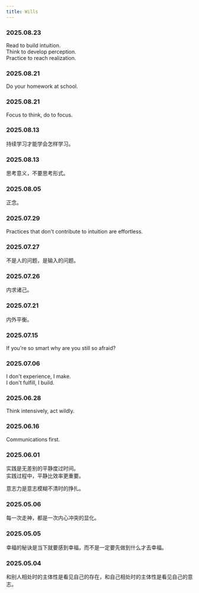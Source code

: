 ```yaml
---
title: Wills
---
```


### 2025.08.23

Read to build intuition.  
Think to develop perception.  
Practice to reach realization.

### 2025.08.21

Do your homework at school.

### 2025.08.21

Focus to think, do to focus.

### 2025.08.13

持续学习才能学会怎样学习。

### 2025.08.13

思考意义，不要思考形式。

### 2025.08.05

正念。

### 2025.07.29

Practices that don't contribute to intuition are effortless.

### 2025.07.27

不是人的问题，是输入的问题。

### 2025.07.26

内求诸己。

### 2025.07.21

内外平衡。

### 2025.07.15

If you're so smart why are you still so afraid?

### 2025.07.06

I don't experience, I make.  
I don't fulfill, I build.

### 2025.06.28

Think intensively, act wildly.

### 2025.06.16

Communications first.

### 2025.06.01

实践是无差别的平静度过时间。  
实践过程中，平静比效率更重要。

意志力是意志模糊不清时的挣扎。

### 2025.05.06

每一次走神，都是一次内心冲突的显化。

### 2025.05.05

幸福的秘诀是当下就要感到幸福，而不是一定要先做到什么才去幸福。

### 2025.05.04

和别人相处时的主体性是看见自己的存在，和自己相处时的主体性是看见自己的意志。

